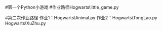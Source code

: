 #第一个Python小游戏
#作业路径Hogwarts\little_game.py

#第二次作业路径
作业1：Hogwarts\Animal.py
作业2：Hogwarts\TongLao.py
       Hogwarts\XuZhu.py
